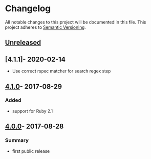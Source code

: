 # Changelog

All notable changes to this project will be documented in this file.
This project adheres to [Semantic Versioning](http://semver.org/).

## [Unreleased]

## [4.1.1]- 2020-02-14

- Use correct rspec matcher for search regex step

## [4.1.0]- 2017-08-29
### Added

- support for Ruby 2.1

## [4.0.0]- 2017-08-28
### Summary

- first public release

[Unreleased]: https://github.com/dkdeploy/dkdeploy-cucumber/compare/master...develop
[4.1.0]: https://github.com/dkdeploy/dkdeploy-cucumber/releases/tag/v4.1.0
[4.0.0]: https://github.com/dkdeploy/dkdeploy-cucumber/releases/tag/v4.0.0
